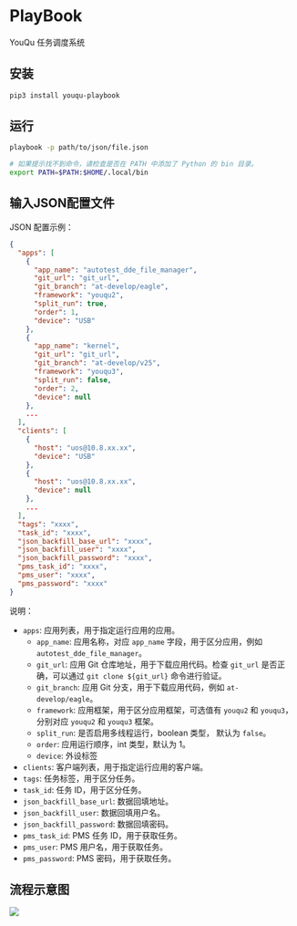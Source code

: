 # PlayBook

YouQu 任务调度系统

## 安装

```bash
pip3 install youqu-playbook
```

## 运行

```bash
playbook -p path/to/json/file.json

# 如果提示找不到命令，请检查是否在 PATH 中添加了 Python 的 bin 目录。
export PATH=$PATH:$HOME/.local/bin
```

## 输入JSON配置文件

JSON 配置示例：
```json
{
  "apps": [
    {
      "app_name": "autotest_dde_file_manager",
      "git_url": "git_url",
      "git_branch": "at-develop/eagle",
      "framework": "youqu2",
      "split_run": true,
      "order": 1,
      "device": "USB"
    },
    {
      "app_name": "kernel",
      "git_url": "git_url",
      "git_branch": "at-develop/v25",
      "framework": "youqu3",
      "split_run": false,
      "order": 2,
      "device": null
    },
    ...
  ],
  "clients": [
    {
      "host": "uos@10.8.xx.xx",
      "device": "USB"
    },
    {
      "host": "uos@10.8.xx.xx",
      "device": null
    },
    ...
  ],
  "tags": "xxxx",
  "task_id": "xxxx",
  "json_backfill_base_url": "xxxx",
  "json_backfill_user": "xxxx",
  "json_backfill_password": "xxxx",
  "pms_task_id": "xxxx",
  "pms_user": "xxxx",
  "pms_password": "xxxx"
}
```

说明：
- `apps`: 应用列表，用于指定运行应用的应用。
  - `app_name`: 应用名称，对应 `app_name` 字段，用于区分应用，例如 `autotest_dde_file_manager`。
  - `git_url`: 应用 Git 仓库地址，用于下载应用代码。检查 `git_url` 是否正确，可以通过 `git clone ${git_url}` 命令进行验证。
  - `git_branch`: 应用 Git 分支，用于下载应用代码，例如 `at-develop/eagle`。
  - `framework`: 应用框架，用于区分应用框架，可选值有 `youqu2` 和 `youqu3`，分别对应 `youqu2` 和 `youqu3` 框架。
  - `split_run`: 是否启用多线程运行，boolean 类型， 默认为 `false`。
  - `order`: 应用运行顺序，int 类型，默认为 1。
  - `device`: 外设标签
- `clients`: 客户端列表，用于指定运行应用的客户端。
- `tags`: 任务标签，用于区分任务。
- `task_id`: 任务 ID，用于区分任务。
- `json_backfill_base_url`: 数据回填地址。
- `json_backfill_user`: 数据回填用户名。
- `json_backfill_password`: 数据回填密码。
- `pms_task_id`: PMS 任务 ID，用于获取任务。
- `pms_user`: PMS 用户名，用于获取任务。
- `pms_password`: PMS 密码，用于获取任务。

## 流程示意图

![](./images/playbook.png)